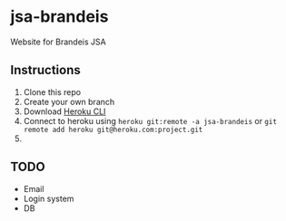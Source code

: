 # jsa-brandeis
Website for Brandeis JSA

## Instructions
1. Clone this repo
2. Create your own branch
3. Download [Heroku CLI](https://devcenter.heroku.com/articles/heroku-cli#download-and-install)
3. Connect to heroku using `heroku git:remote -a jsa-brandeis` or `git remote add heroku git@heroku.com:project.git`
4. 

## TODO
* Email
* Login system
* DB
